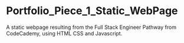 # Portfolio_Piece_1_Static_WebPage
A static webpage resulting from the Full Stack Engineer Pathway from CodeCademy, using HTML CSS and Javascript.
